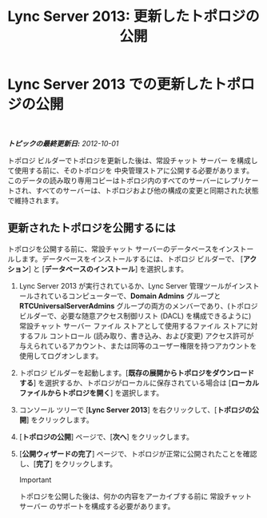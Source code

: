 ﻿---
title: 'Lync Server 2013: 更新したトポロジの公開'
TOCTitle: 更新したトポロジの公開
ms:assetid: 59455dd1-6a9e-433f-a714-d3636c068100
ms:mtpsurl: https://technet.microsoft.com/ja-jp/library/JJ204910(v=OCS.15)
ms:contentKeyID: 48272163
ms.date: 05/19/2016
mtps_version: v=OCS.15
ms.translationtype: HT
---

# Lync Server 2013 での更新したトポロジの公開

 

_**トピックの最終更新日:** 2012-10-01_

トポロジ ビルダーでトポロジを更新した後は、常設チャット サーバー を構成して使用する前に、そのトポロジを 中央管理ストアに公開する必要があります。このデータの読み取り専用コピーはトポロジ内のすべてのサーバーにレプリケートされ、すべてのサーバーは、トポロジおよび他の構成の変更と同期された状態で維持されます。

## 更新されたトポロジを公開するには

トポロジを公開する前に、常設チャット サーバーのデータベースをインストールします。データベースをインストールするには、トポロジ ビルダーで、 \[**アクション**\] と \[**データベースのインストール**\] を選択します。

1.  Lync Server 2013 が実行されているか、Lync Server 管理ツールがインストールされているコンピューターで、**Domain Admins** グループと **RTCUniversalServerAdmins** グループの両方のメンバーであり、(トポロジ ビルダーで、必要な随意アクセス制御リスト (DACL) を構成できるように) 常設チャット サーバー ファイル ストアとして使用するファイル ストアに対するフル コントロール (読み取り、書き込み、および変更) アクセス許可が与えられているアカウント、または同等のユーザー権限を持つアカウントを使用してログオンします。

2.  トポロジ ビルダーを起動します。\[**既存の展開からトポロジをダウンロードする**\] を選択するか、トポロジがローカルに保存されている場合は \[**ローカル ファイルからトポロジを開く**\] を選択します。

3.  コンソール ツリーで \[**Lync Server 2013**\] を右クリックして、\[**トポロジの公開**\] をクリックします。

4.  \[**トポロジの公開**\] ページで、\[**次へ**\] をクリックします。

5.  \[**公開ウィザードの完了**\] ページで、トポロジが正常に公開されたことを確認し、\[**完了**\] をクリックします。
    

    > [!IMPORTANT]
    > トポロジを公開した後は、何かの内容をアーカイブする前に 常設チャット サーバー のサポートを構成する必要があります。


